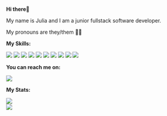 **Hi there👋** 

<p>My name is Julia and I am a junior fullstack software developer.

<p>My pronouns are they/them 🏳️‍🌈 </p>



**My Skills:**

<span align="center"><img src="https://img.shields.io/badge/HTML5-E34F26?style=for-the-badge&logo=html5&logoColor=white" /></span>
<span align="center"><img src="https://img.shields.io/badge/CSS3-1572B6?style=for-the-badge&logo=css3&logoColor=white" /></span>
<span align="center"><img src="https://img.shields.io/badge/Sass-CC6699?style=for-the-badge&logo=sass&logoColor=white" /></span>
<span align="center"><img src="https://img.shields.io/badge/npm-CB3837?style=for-the-badge&logo=npm&logoColor=white" /></span>
<span align="center"><img src="https://img.shields.io/badge/JavaScript-323330?style=for-the-badge&logo=javascript&logoColor=F7DF1E" /></span>
<span align="center"><img src="https://img.shields.io/badge/React-20232A?style=for-the-badge&logo=react&logoColor=61DAFB" /></span>
<span align="center"><img src="https://img.shields.io/badge/Java-ED8B00?style=for-the-badge&logo=java&logoColor=white" /></span>
<span align="center"><img src="https://img.shields.io/badge/Spring_Boot-F2F4F9?style=for-the-badge&logo=spring-boot" /></span>
<span align="center"><img src="https://img.shields.io/badge/MySQL-005C84?style=for-the-badge&logo=mysql&logoColor=white" /></span>
<span align="center"><img src="https://img.shields.io/badge/Google_Cloud-4285F4?style=for-the-badge&logo=google-cloud&logoColor=white" /></span>

 **You can reach me on:**

<a href="https://www.linkedin.com/in/julia-banerjee-0a40511b0/" target="blank"><img align="center" src="https://img.shields.io/badge/LinkedIn-0077B5?style=for-the-badge&logo=linkedin&logoColor=white" /></a>
   
   **My Stats:**
   
 <span><img src="https://github-readme-stats.vercel.app/api/top-langs/?username=juliabanerjee" img align="center"/></span>   
 <span><img src="https://github-readme-stats.vercel.app/api?username=juliabanerjee" img align="center"/> </span>   

